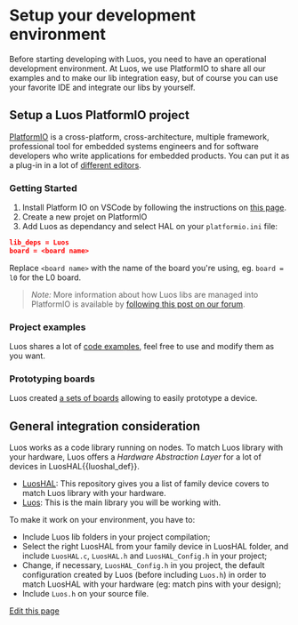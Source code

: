 # Setup your development environment
Before starting developing with Luos, you need to have an operational development environment.
At Luos, we use PlatformIO to share all our examples and to make our lib integration easy, but of course you can use your favorite IDE and integrate our libs by yourself.

## Setup a Luos PlatformIO project
<a href="https://platformio.org/" target="_blank">PlatformIO</a> is a cross-platform, cross-architecture, multiple framework, professional tool for embedded systems engineers and for software developers who write applications for embedded products. You can put it as a plug-in in a lot of <a href="https://docs.platformio.org/en/latest/integration/ide/index.html#desktop-ide" target="_blank">different editors</a>.

### Getting Started
 1. Install Platform IO on VSCode by following the instructions on <a href="https://platformio.org/platformio-ide" target="_blank">this page</a>.
 2. Create a new projet on PlatformIO
 3. Add Luos as dependancy and select HAL on your `platformio.ini` file:

```Json
lib_deps = Luos
board = <board name>
```
Replace `<board name>` with the name of the board you're using, eg. `board = l0` for the L0 board.

> *Note:* More information about how Luos libs are managed into PlatformIO is available by <a href="https://community.luos.io/t/how-to-link-luos-with-platformio/303" target="\_blank">following this post on our forum</a>.

### Project examples
Luos shares a lot of <a href="https://github.com/Luos-io/Examples" target="_blank">code examples</a>, feel free to use and modify them as you want.

### Prototyping boards
Luos created [a sets of boards](/pages/prototyping_boards/boards-list.md) allowing to easily prototype a device.

## General integration consideration

Luos works as a code library running on nodes. To match Luos library with your hardware, Luos offers a *Hardware Abstraction Layer* for a lot of devices in <span class="cust_tooltip">LuosHAL<span class="cust_tooltiptext">{{luoshal_def}}</span></span>.  

 - <a href="https://github.com/Luos-io/LuosHAL" target="_blank">LuosHAL</a>: This repository gives you a list of family device covers to match Luos library with your hardware.
 - <a href="https://github.com/Luos-io/Luos/tree/master/luos" target="_blank">Luos</a>: This is the main library you will be working with.

To make it work on your environment, you have to:

 - Include Luos lib folders in your project compilation;
 - Select the right LuosHAL from your family device in LuosHAL folder, and include `LuosHAL.c`, `LuosHAL.h` and `LuosHAL_Config.h` in your project;
 - Change, if necessary, `LuosHAL_Config.h` in you project, the default configuration created by Luos (before including `Luos.h`) in order to match LuosHAL with your hardware (eg: match pins with your design);
 - Include `Luos.h` on your source file.

<div class="cust_edit_page"><a href="https://{{gh_path}}/pages/low/dev-env.md">Edit this page</a></div>
